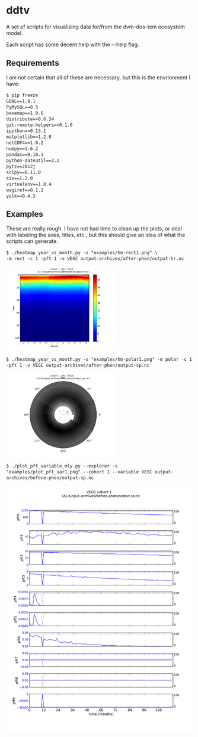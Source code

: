 ddtv
====

A set of scripts for visualizing data for/from the dvm-dos-tem ecosystem model.

Each script has some decent help with the --help flag.


Requirements
------------

I am not certain that all of these are necessary, but this is the envrionment 
I have:

    $ pip freeze
    GDAL==1.9.1
    PyMySQL==0.5
    basemap==1.0.6
    distribute==0.6.34
    git-remote-helpers==0.1.0
    ipython==0.13.1
    matplotlib==1.2.0
    netCDF4==1.0.2
    numpy==1.6.2
    pandas==0.10.1
    python-dateutil==2.1
    pytz==2012j
    scipy==0.11.0
    six==1.2.0
    virtualenv==1.8.4
    wsgiref==0.1.2
    yolk==0.4.3

Examples
------------

These are really rough. I have not had time to clean up the plots, or deal with
labeling the axes, titles, etc., but this should give an idea of what the scripts
can generate.


    $ ./heatmap_year_vs_month.py -s "examples/hm-rect1.png" \
    -m rect -c 1 -pft 1 -v VEGC output-archives/after-phen/output-tr.nc
<img width=300px alt="Example polar plot" src="examples/hm-rect1.png" />

    $ ./heatmap_year_vs_month.py -s "examples/hm-polar1.png" -m polar -c 1 -pft 1 -v VEGC output-archives/after-phen/output-sp.nc
<img width=300px alt="Example polar plot" src="examples/hm-polar1.png" />

    $ ./plot_pft_variable_mly.py --explorer -s "examples/plot_pft_var1.png" --cohort 1 --variable VEGC output-archives/before-phen/output-sp.nc
<img width=500px alt="An example pft variable plot" src="examples/plot_pft_var1.png" />

